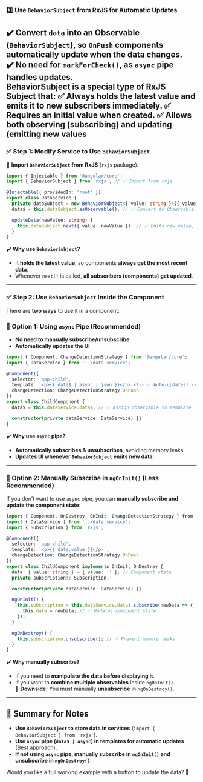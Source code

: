 ### **3️⃣ Use `BehaviorSubject` from RxJS for Automatic Updates**  

✔️ **Convert `data` into an Observable (`BehaviorSubject`)**, so `OnPush` components automatically update when the data changes.  
✔️ **No need for `markForCheck()`**, as `async` pipe handles updates.  
BehaviorSubject is a special type of RxJS Subject that:
✅ Always holds the latest value and emits it to new subscribers immediately.
✅ Requires an initial value when created.
✅ Allows both observing (subscribing) and updating (emitting new values
---

### **✅ Step 1: Modify Service to Use `BehaviorSubject`**  
🔹 **Import `BehaviorSubject` from RxJS** (`rxjs` package).  
```typescript
import { Injectable } from '@angular/core';
import { BehaviorSubject } from 'rxjs'; // ✅ Import from rxjs

@Injectable({ providedIn: 'root' })
export class DataService {
  private dataSubject = new BehaviorSubject<{ value: string }>({ value: 'Initial Data' });
  data$ = this.dataSubject.asObservable(); // ✅ Convert to Observable

  updateData(newValue: string) {
    this.dataSubject.next({ value: newValue }); // ✅ Emits new value, triggering updates
  }
}
```
✔️ **Why use `BehaviorSubject`?**  
- It **holds the latest value**, so components **always get the most recent data**.  
- Whenever `next()` is called, **all subscribers (components) get updated**.  

---

### **✅ Step 2: Use `BehaviorSubject` Inside the Component**  

There are **two ways** to use it in a component:  

### **🔹 Option 1: Using `async` Pipe (Recommended)**
- **No need to manually subscribe/unsubscribe**  
- **Automatically updates the UI**  
```typescript
import { Component, ChangeDetectionStrategy } from '@angular/core';
import { DataService } from '../data.service';

@Component({
  selector: 'app-child',
  template: `<p>{{ data$ | async | json }}</p> <!-- ✅ Auto-updates! -->`,
  changeDetection: ChangeDetectionStrategy.OnPush
})
export class ChildComponent {
  data$ = this.dataService.data$; // ✅ Assign observable to template

  constructor(private dataService: DataService) {}
}
```
✔️ **Why use `async` pipe?**  
- **Automatically subscribes & unsubscribes**, avoiding memory leaks.  
- **Updates UI whenever `BehaviorSubject` emits new data**.  

---

### **🔹 Option 2: Manually Subscribe in `ngOnInit()` (Less Recommended)**
If you don’t want to use `async` pipe, you can **manually subscribe and update the component state**:  
```typescript
import { Component, OnDestroy, OnInit, ChangeDetectionStrategy } from '@angular/core';
import { DataService } from '../data.service';
import { Subscription } from 'rxjs';

@Component({
  selector: 'app-child',
  template: `<p>{{ data.value }}</p>`,
  changeDetection: ChangeDetectionStrategy.OnPush
})
export class ChildComponent implements OnInit, OnDestroy {
  data: { value: string } = { value: '' }; // Component state
  private subscription!: Subscription;

  constructor(private dataService: DataService) {}

  ngOnInit() {
    this.subscription = this.dataService.data$.subscribe(newData => {
      this.data = newData; // ✅ Updates component state
    });
  }

  ngOnDestroy() {
    this.subscription.unsubscribe(); // ✅ Prevent memory leaks
  }
}
```
✔️ **Why manually subscribe?**  
- If you need to **manipulate the data before displaying it**.  
- If you want to **combine multiple observables** inside `ngOnInit()`.  
🔹 **Downside:** You must manually **unsubscribe** in `ngOnDestroy()`.

---

## **🚀 Summary for Notes**
- **Use `BehaviorSubject` to store data in services** (`import { BehaviorSubject } from 'rxjs'`).  
- **Use `async` pipe (`data$ | async`) in templates for automatic updates** (Best approach).  
- **If not using `async` pipe, manually subscribe in `ngOnInit()` and unsubscribe in `ngOnDestroy()`**.  

Would you like a full working example with a button to update the data? 🚀